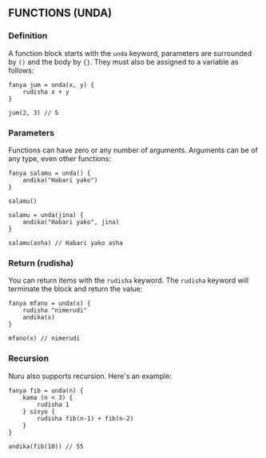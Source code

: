 ## FUNCTIONS (UNDA)

### Definition

A function block starts with the `unda` keyword, parameters are surrounded by `()` and the body by `{}`. They must also be assigned to a variable as follows:
```
fanya jum = unda(x, y) {
	rudisha x + y
}

jum(2, 3) // 5
```

### Parameters

Functions can have zero or any number of arguments. Arguments can be of any type, even other functions:
```
fanya salamu = unda() {
	andika("Habari yako")
}

salamu()

salamu = unda(jina) {
	andika("Habari yako", jina)
}

salamu(asha) // Habari yako asha
```

### Return (rudisha)

You can return items with the `rudisha` keyword. The `rudisha` keyword will terminate the block and return the value:
```
fanya mfano = unda(x) {
	rudisha "nimerudi"
	andika(x)
}

mfano(x) // nimerudi
```

### Recursion

Nuru also supports recursion. Here's an example:
```
fanya fib = unda(n) {
    kama (n < 3) {
        rudisha 1
    } sivyo {
        rudisha fib(n-1) + fib(n-2)
    }
}

andika(fib(10)) // 55